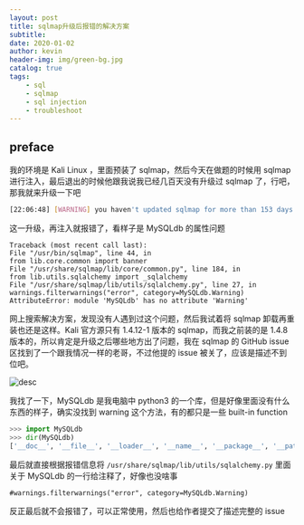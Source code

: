 ```yaml
---
layout: post
title: sqlmap升级后报错的解决方案
subtitle: 
date: 2020-01-02
author: kevin
header-img: img/green-bg.jpg
catalog: true
tags:
    - sql
    - sqlmap
    - sql injection
    - troubleshoot
---
```




## preface



我的环境是 Kali Linux ，里面预装了 sqlmap，然后今天在做题的时候用 sqlmap 进行注入，最后退出的时候他跟我说我已经几百天没有升级过 sqlmap 了，行吧，那我就来升级一下吧

```bash
[22:06:48] [WARNING] you haven't updated sqlmap for more than 153 days!!!
```



这一升级，再注入就报错了，看样子是 MySQLdb 的属性问题

```
Traceback (most recent call last):
File "/usr/bin/sqlmap", line 44, in
from lib.core.common import banner
File "/usr/share/sqlmap/lib/core/common.py", line 184, in
from lib.utils.sqlalchemy import _sqlalchemy
File "/usr/share/sqlmap/lib/utils/sqlalchemy.py", line 27, in
warnings.filterwarnings("error", category=MySQLdb.Warning)
AttributeError: module 'MySQLdb' has no attribute 'Warning'
```



网上搜索解决方案，发现没有人遇到过这个问题，然后我试着将 sqlmap 卸载再重装也还是这样。Kali 官方源只有 1.4.12-1 版本的 sqlmap，而我之前装的是 1.4.8 版本的，所以肯定是升级之后哪些地方出了问题，我在 sqlmap 的 GitHub issue 区找到了一个跟我情况一样的老哥，不过他提的 issue 被关了，应该是描述不到位吧。

![desc](https://i.loli.net/2020/01/03/vbSHeWfX1ml39At.png)

我找了一下，MySQLdb 是我电脑中 python3 的一个库，但是好像里面没有什么东西的样子，确实没找到 warning 这个方法，有的都只是一些 built-in function

```python
>>> import MySQLdb
>>> dir(MySQLdb)
['__doc__', '__file__', '__loader__', '__name__', '__package__', '__path__', '__spec__']
```



最后就直接根据报错信息将 `/usr/share/sqlmap/lib/utils/sqlalchemy.py` 里面关于 MySQLdb 的一行给注释了，好像也没啥事

```
#warnings.filterwarnings("error", category=MySQLdb.Warning)
```



反正最后就不会报错了，可以正常使用，然后也给作者提交了描述完整的 issue 